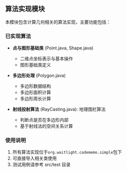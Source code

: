 ## 算法实现模块

本模块包含计算几何相关的算法实现，主要功能包括：

### 已实现算法

- **点与图形基础类** (Point.java, Shape.java)

  - 二维点坐标表示与基本操作
  - 图形基础类定义

- **多边形处理** (Polygon.java)

  - 多边形数据结构
  - 多边形面积计算
  - 多边形周长计算

- **射线投射算法** (RayCasting.java): 地理围栏算法

  - 判断点是否在多边形内部
  - 基于射线法的空间关系计算

### 使用说明

1. 所有算法实现位于`org.waitlight.codememo.simple`包下
2. 可直接导入相关类使用
3. 测试用例请参考 src/test 目录
